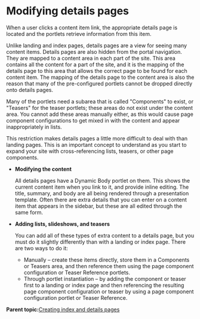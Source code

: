 # Modifying details pages 

When a user clicks a content item link, the appropriate details page is located and the portlets retrieve information from this item.

Unlike landing and index pages, details pages are a view for seeing many content items. Details pages are also hidden from the portal navigation. They are mapped to a content area in each part of the site. This area contains all the content for a part of the site, and it is the mapping of the details page to this area that allows the correct page to be found for each content item. The mapping of the details page to the content area is also the reason that many of the pre-configured portlets cannot be dropped directly onto details pages.

Many of the portlets need a subarea that is called "Components" to exist, or "Teasers" for the teaser portlets; these areas do not exist under the content area. You cannot add these areas manually either, as this would cause page component configurations to get mixed in with the content and appear inappropriately in lists.

This restriction makes details pages a little more difficult to deal with than landing pages. This is an important concept to understand as you start to expand your site with cross-referencing lists, teasers, or other page components.

-   **Modifying the content**

    All details pages have a Dynamic Body portlet on them. This shows the current content item when you link to it, and provide inline editing. The title, summary, and body are all being rendered through a presentation template. Often there are extra details that you can enter on a content item that appears in the sidebar, but these are all edited through the same form.


-   **Adding lists, slideshows, and teasers**

    You can add all of these types of extra content to a details page, but you must do it slightly differently than with a landing or index page. There are two ways to do it:

    -   Manually – create these items directly, store them in a Components or Teasers area, and then reference them using the page component configuration or Teaser Reference portlets.
    -   Through portlet instantiation – by adding the component or teaser first to a landing or index page and then referencing the resulting page component configuration or teaser by using a page component configuration portlet or Teaser Reference.

**Parent topic:**[Creating index and details pages ](../ctc/ctc_design_qs_idx.md)

